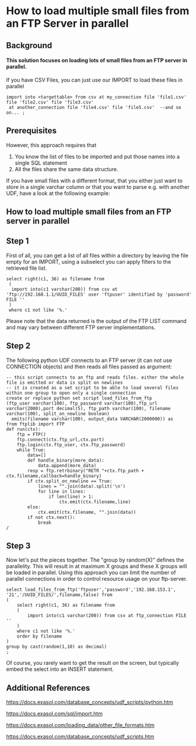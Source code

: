 # How to load multiple small files from an FTP Server in parallel 
## Background

#### This solution focuses on loading lots of small files from an FTP server in parallel.

If you have CSV Files, you can just use our IMPORT to load these files in parallel 


```"code-sql"
import into <targettable> from csv at my_connection file 'file1.csv' file 'file2.csv' file 'file3.csv' 
 at another_connection file 'file4.csv' file 'file5.csv'  --and so on... ; 
```
## Prerequisites

However, this approach requires that

1. You know the list of files to be imported and put those names into a single SQL statement
2. All the files share the same data structure.

If you have small files with a different format, that you either just want to store in a single varchar column or that you want to parse e.g. with another UDF, have a look at the following example:

## How to load multiple small files from an FTP server in parallel

## Step 1

First of all, you can get a list of all files within a directory by leaving the file empty for an IMPORT, using a subselect you can apply filters to the retrieved file list.


```"code-sql"
select right(c1, 36) as filename from 
 (     
  import into(c1 varchar(200)) from csv at 'ftp://192.168.1.1/UUID_FILES' user 'ftpuser' identified by 'password' FILE '' 
 ) 
 where c1 not like '%.' 
```
Please note that the data returned is the output of the FTP LIST command and may vary between different FTP server implementations.

## Step 2

The following python UDF connects to an FTP server (it can not use CONNECTION objects) and then reads all files passed as argument:


```"code-sql"
-- this script connects to an ftp and reads files. either the whole file is emitted or data is split on newlines
-- it is created as a set script to be able to load several files within one group to open only a single connection
create or replace python set script load_files_from_ftp
(ftp_user varchar(100), ftp_password varchar(100),ftp_url varchar(2000),port decimal(5), ftp_path varchar(100), filename varchar(100), split_on_newline boolean)
  emits(filename varchar(100), output_data VARCHAR(2000000)) as
from ftplib import FTP
def run(ctx):
	ftp = FTP()
	ftp.connect(ctx.ftp_url,ctx.port)
	ftp.login(ctx.ftp_user, ctx.ftp_password)
	while True:
		data=[]
		def handle_binary(more_data):
			data.append(more_data)
		resp = ftp.retrbinary("RETR "+ctx.ftp_path + ctx.filename,callback=handle_binary)
		if ctx.split_on_newline == True:
			lines = "".join(data).split('\n')
			for line in lines:
				if len(line) > 1:
					ctx.emit(ctx.filename,line)
		else:
			ctx.emit(ctx.filename, "".join(data))
		if not ctx.next():
			break		
/
```
## Step 3

Now let's put the pieces together. The "group by random(X)" defines the parallelity. This will result in at maximum X groups and these X groups will be loaded in parallel. Using this approach you can limit the number of parallel connections in order to control resource usage on your ftp-server.


```"code-sql"
select load_files_from_ftp('ftpuser','password','192.168.153.1', '21','/UUID_FILES/',filename,false) from 
(
	select right(c1, 36) as filename from
	(
		import into(c1 varchar(200)) from csv at ftp_connection FILE ''
	)
	where c1 not like '%.'
	order by filename
)
group by cast(random(1,10) as decimal)
;
```
Of course, you rarely want to get the result on the screen, but typically embed the select into an INSERT statement.

## Additional References

<https://docs.exasol.com/database_concepts/udf_scripts/python.htm>

<https://docs.exasol.com/sql/import.htm>

<https://docs.exasol.com/loading_data/other_file_formats.htm>

<https://docs.exasol.com/database_concepts/udf_scripts.htm>

